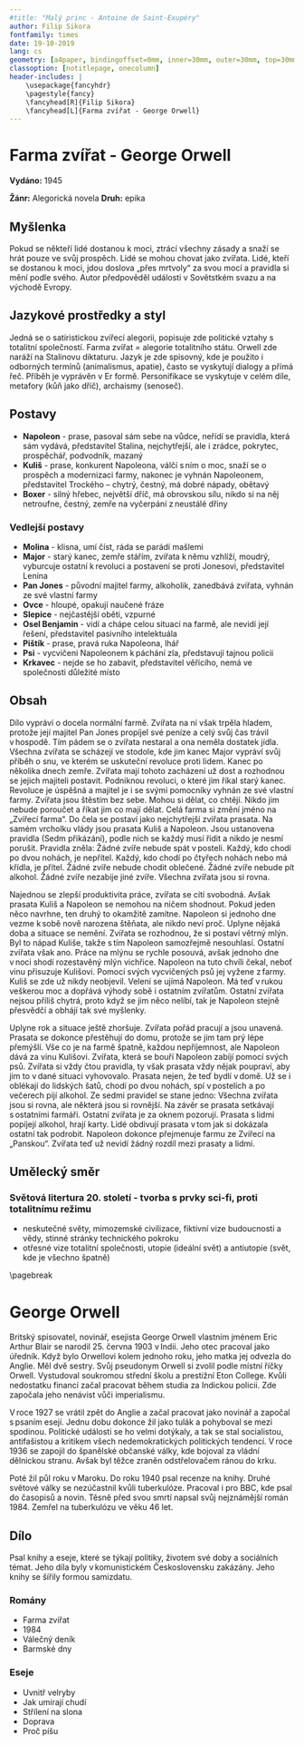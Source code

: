```yaml
---
#title: "Malý princ - Antoine de Saint-Exupéry"
author: Filip Sikora
fontfamily: times
date: 19-10-2019
lang: cs
geometry: [a4paper, bindingoffset=0mm, inner=30mm, outer=30mm, top=30mm, bottom=30mm]
classoption: [notitlepage, onecolumn]
header-includes: |
	\usepackage{fancyhdr}
	\pagestyle{fancy}
	\fancyhead[R]{Filip Sikora}
	\fancyhead[L]{Farma zvířat - George Orwell}
---
```


# Farma zvířat - George Orwell

**Vydáno:** 1945

**Žánr:** Alegorická novela **Druh:** epika

## Myšlenka

Pokud se někteří lidé dostanou k moci, ztrácí všechny zásady a snaží se hrát pouze ve svůj prospěch. Lidé se mohou chovat jako zvířata. Lidé, kteří se dostanou k moci, jdou doslova „přes mrtvoly“ za svou mocí a pravidla si mění podle svého. Autor předpověděl události v Sovětstkém svazu a na východě Evropy.

## Jazykové prostředky a styl

Jedná se o satiristickou zvířecí alegorii, popisuje zde politické vztahy s totalitní společností. Farma zvířat = alegorie totalitního státu. Orwell zde naráží na Stalinovu diktaturu. Jazyk je zde spisovný, kde je použito i odborných termínů (animalismus, apatie), často se vyskytují dialogy a přímá řeč. Příběh je vyprávěn v Er formě. Personifikace se vyskytuje v celém díle, metafory (kůň jako dříč), archaismy (senoseč).

## Postavy

- **Napoleon** - prase, pasoval sám sebe na vůdce, neřídí se pravidla, která sám vydává, představitel Stalina, nejchytřejší, ale i zrádce, pokrytec, prospěchář, podvodník, mazaný
- **Kuliš** - prase, konkurent Napoleona, válčí s ním o moc, snaží se o prospěch a modernizaci farmy, nakonec je vyhnán Napoleonem, představitel Trockého – chytrý, čestný, má dobré nápady, obětavý 
- **Boxer** - silný hřebec, největší dříč, má obrovskou sílu, nikdo si na něj netroufne, čestný, zemře na vyčerpání z neustálé dřiny

### Vedlejší postavy

- **Molina** - klisna, umí číst, ráda se parádí mašlemi
- **Major** - starý kanec, zemře stářím, zvířata k němu vzhlíží, moudrý, vyburcuje ostatní k revoluci a postavení se proti Jonesovi, představitel Lenina
- **Pan Jones** - původní majitel farmy, alkoholik, zanedbává zvířata, vyhnán ze své vlastní farmy
- **Ovce** - hloupé, opakují naučené fráze
- **Slepice** - nejčastější oběti, vzpurné
- **Osel Benjamin** - vidí a chápe celou situaci na farmě, ale nevidí její řešení, představitel pasivního intelektuála
- **Pištík** - prase, pravá ruka Napoleona, lhář
- **Psi** - vycvičeni Napoleonem k páchání zla, představují tajnou policii
- **Krkavec** - nejde se ho zabavit, představitel věřícího, nemá ve společnosti důležité místo

## Obsah

Dílo vypráví o docela normální farmě. Zvířata na ní však trpěla hladem, protože její majitel Pan Jones propíjel své peníze a celý svůj čas trávil v hospodě. Tím pádem se o zvířata nestaral a ona neměla dostatek jídla. Všechna zvířata se scházejí ve stodole, kde jim kanec Major vypráví svůj příběh o snu, ve kterém se uskuteční revoluce proti lidem. Kanec po několika dnech zemře. Zvířata mají tohoto zacházení už dost a rozhodnou se jejich majiteli postavit. Podniknou revoluci, o které jim říkal starý kanec. Revoluce je úspěšná a majitel je i se svými pomocníky vyhnán ze své vlastní farmy. Zvířata jsou štěstím bez sebe. Mohou si dělat, co chtějí. Nikdo jim nebude poroučet a říkat jim co mají dělat. Celá farma si změní jméno na „Zvířecí farma“. Do čela se postaví jako nejchytřejší zvířata prasata. Na samém vrcholku vlády jsou prasata Kuliš a Napoleon. Jsou ustanovena pravidla (Sedm přikázání), podle nich se každý musí řídit a nikdo je nesmí porušit. Pravidla zněla: Žádné zvíře nebude spát v posteli. Každý, kdo chodí po dvou nohách, je nepřítel. Každý, kdo chodí po čtyřech nohách nebo má křídla, je přítel. Žádné zvíře nebude chodit oblečené. Žádné zvíře nebude pít alkohol. Žádné zvíře nezabije jiné zvíře. Všechna zvířata jsou si rovna.

Najednou se zlepší produktivita práce, zvířata se cítí svobodná. Avšak prasata Kuliš a Napoleon se nemohou na ničem shodnout. Pokud jeden něco navrhne, ten druhý to okamžitě zamítne. Napoleon si jednoho dne vezme k sobě nově narozena štěňata, ale nikdo neví proč. Uplyne nějaká doba a situace se nemění. Zvířata se rozhodnou, že si postaví větrný mlýn. Byl to nápad Kuliše, takže s tím Napoleon samozřejmě nesouhlasí. Ostatní zvířata však ano. Práce na mlýnu se rychle posouvá, avšak jednoho dne v noci shodí rozestavěný mlýn vichřice. Napoleon na tuto chvíli čekal, neboť vinu přisuzuje Kulišovi. Pomocí svých vycvičených psů jej vyžene z farmy. Kuliš se zde už nikdy neobjevil. Velení se ujímá Napoleon. Má teď v rukou veškerou moc a dopřává výhody sobě i ostatním zvířatům. Ostatní zvířata nejsou příliš chytrá, proto když se jim něco nelíbí, tak je Napoleon stejně přesvědčí a obhájí tak své myšlenky.

Uplyne rok a situace ještě zhoršuje. Zvířata pořád pracují a jsou unavená. Prasata se dokonce přestěhují do domu, protože se jim tam prý lépe přemýšlí. Vše co je na farmě špatně, každou nepříjemnost, ale Napoleon dává za vinu Kulišovi. Zvířata, která se bouří Napoleon zabíjí pomocí svých psů. Zvířata si vždy čtou pravidla, ty však prasata vždy nějak poupraví, aby jim to v dané situaci vyhovovalo. Prasata nejen, že teď bydlí v domě. Už se i oblékají do lidských šatů, chodí po dvou nohách, spí v postelích a po večerech pijí alkohol. Ze sedmi pravidel se stane jedno: Všechna zvířata jsou si rovna, ale některá jsou si rovnější. Na závěr se prasata setkávají s ostatními farmáři. Ostatní zvířata je za oknem pozorují. Prasata s lidmi popíjejí alkohol, hrají karty. Lidé obdivují prasata v tom jak si dokázala ostatní tak podrobit. Napoleon dokonce přejmenuje farmu ze Zvířecí na „Panskou“. Zvířata teď už nevidí žádný rozdíl mezi prasaty a lidmi.

## Umělecký směr

### Světová litertura 20. století - tvorba s prvky sci-fi, proti totalitnímu režimu
- neskutečné světy, mimozemské civilizace, fiktivní vize budoucnosti a vědy, stinné stránky technického pokroku
- otřesné vize totalitní společnosti, utopie (ideální svět) a antiutopie (svět, kde je všechno špatně)

\pagebreak

# George Orwell

Britský spisovatel, novinář, esejista George Orwell vlastním jménem Eric Arthur Blair se narodil 25. června 1903 v Indii. Jeho otec pracoval jako úředník. Když bylo Orwellovi kolem jednoho roku, jeho matka jej odvezla do Anglie. Měl dvě sestry. Svůj pseudonym Orwell si zvolil podle místní říčky Orwell. Vystudoval soukromou střední školu a prestižní Eton College. Kvůli nedostatku financí začal pracovat během studia za Indickou policii. Zde započala jeho nenávist vůči imperialismu.

V roce 1927 se vrátil zpět do Anglie a  začal pracovat jako novinář a započal s psaním esejí. Jednu dobu dokonce žil jako tulák a pohyboval se mezi spodinou. Politické události se ho velmi dotýkaly, a tak se stal socialistou, antifašistou a kritikem všech nedemokratických politických tendencí. V roce 1936 se zapojil do španělské občanské války, kde bojoval za vládní dělnickou stranu. Avšak byl těžce zraněn odstřelovačem ránou do krku.

Poté žil půl roku v Maroku. Do roku 1940 psal recenze na knihy. Druhé světové války se nezúčastnil kvůli tuberkulóze. Pracoval i pro BBC, kde psal do časopisů a novin. Těsně před svou smrtí napsal svůj nejznámější román 1984. Zemřel na tuberkulózu ve věku 46 let. 

## Dílo

Psal knihy a eseje, které se týkají politiky, životem své doby a sociálních témat. Jeho díla byly v komunistickém Československu zakázány. Jeho knihy se šířily formou samizdatu.

### Romány

- Farma zvířat
- 1984
- Válečný deník
- Barmské dny

### Eseje

- Uvnitř velryby
- Jak umírají chudí
- Střílení na slona
- Doprava
- Proč píšu